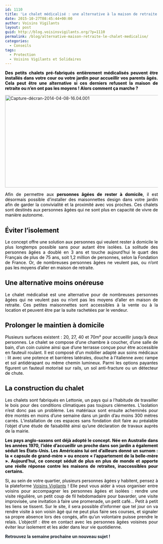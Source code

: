 ```yaml
---
id: 1110
title: 'Le chalet médicalisé : une alternative à la maison de retraite !'
date: 2015-10-27T08:45:44+00:00
author: Voisins Vigilants
layout: post
guid: http://blog.voisinsvigilants.org/?p=1110
permalink: /blog/alternative-maison-retraite-le-chalet-medicalise/
categories:
  - Conseils
tags:
  - Protection
  - Voisins Vigilants et Solidaires
---
```

<p style="color: #6b6b6b; text-align: justify;">
  <span style="color: #000000;"><strong>Des petits chalets pré-fabriqués entièrement médicalisés peuvent être installés dans votre cour ou votre jardin pour accueillir vos parents âgés. Cela peut être une alternative si ces derniers refusent la maison de retraite ou n’en ont pas les moyens ! Alors comment ça marche ? </strong></span>
</p>

[<img class="aligncenter  wp-image-1113" src="./../../images/2015/09/Capture-décran-2014-04-08-16.04.001.png" alt="Capture-décran-2014-04-08-16.04.001" width="834" height="305" />](./../../images/2015/09/Capture-décran-2014-04-08-16.04.001.png)

<p style="color: #3a4149; text-align: justify;">
  <span style="color: #000000;">Afin de permettre aux <strong>personnes âgées de rester à domicile</strong>, il est désormais possible d’installer des maisonnettes design dans votre jardin afin de garder la convivialité et la proximité avec vos proches. Ces chalets sont destinés aux personnes âgées qui ne sont plus en capacité de vivre de manière autonome.</span>
</p>

<h2 style="color: #3a4149; text-align: justify;">
  <span style="color: #000000;"><strong>Éviter l&rsquo;isolement</strong></span>
</h2>

<p style="text-align: justify;">
  <span style="color: #000000;">Le concept offre une solution aux personnes qui veulent rester à domicile le plus longtemps possible sans pour autant être isolées. La solitude des personnes âgées a doublé en 3 ans et touche aujourd’hui le quart des Français de plus de 75 ans, soit 1,2 million de personnes, selon la Fondation de France. Or, de nombreuses personnes âgées ne veulent pas, ou n’ont pas les moyens d’aller en maison de retraite. </span>
</p>

<h2 style="color: #19232d;">
  <strong><span style="color: #000000;">Une alternative moins onéreuse</span></strong>
</h2>

<p style="color: #606569; text-align: justify;">
  <span style="color: #000000;">Le chalet médicalisé est une alternative pour de nombreuses personnes âgées qui ne veulent pas ou n’ont pas les moyens d’aller en maison de retraite. Ces petites maisonnettes sont accessibles à la vente ou à la location et peuvent être par la suite rachetées par le vendeur. </span>
</p>

<h2 style="color: #606569; text-align: justify;">
  <span style="color: #000000;"><strong>Prolonger le maintien à domicile</strong></span>
</h2>

<p style="color: #606569; text-align: justify;">
  <span style="color: #000000;">Plusieurs surfaces existent : 20, 27, 40 et 70m² pour accueillir jusqu’à deux personnes. Le chalet se compose d’une chambre à coucher, d’une salle de bain, d’un coin cuisine ainsi que d’une terrasse conçue pour être accessible en fauteuil roulant. Il est composé d&rsquo;un mobilier adapté aux soins médicaux : lit avec une potence et barrières latérales, douche à l’italienne avec rampe et sol antidérapant ou même chemin lumineux. Parmi les options payantes figurent un fauteuil motorisé sur rails, un sol anti-fracture ou un détecteur de chute.</span>
</p>

<h2 style="color: #606569; text-align: justify;">
  <strong><span style="color: #000000;">La construction du chalet</span></strong>
</h2>

<p style="color: #606569; text-align: justify;">
  <span style="color: #000000;">Les chalets sont fabriqués en Lettonie, un pays qui a l’habitude de travailler le bois pour des conditions climatiques pas toujours clémentes. L’isolation n’est donc pas un problème. Les matériaux sont ensuite acheminés pour être montés en moins d’une semaine dans un jardin d’au moins 300 mètres carrés. L’installation de ces espaces sans fondation doit faire au préalable l’objet d’une étude de faisabilité ainsi qu’une déclaration de travaux auprès de la mairie.</span>
</p>

<p style="color: #19232d; text-align: justify;">
  <span style="color: #000000;"><strong>Les pays anglo-saxons ont déjà adopté le concept. Née en Australie dans les années 1970, l’idée d’accueillir un proche dans son jardin a également séduit les États-Unis. Les Américains lui ont d’ailleurs donné un surnom : la « capsule de grand-mère » ou encore « l’appartement de la belle-mère ». Aujourd&rsquo;hui, </strong><strong>c</strong><strong>e concept séduit de plus en plus de monde et apporte une réelle réponse contre les maisons de retraites, inaccessibles pour certains.</strong></span>
</p>

<p style="color: #19232d; text-align: justify;">
  <span style="color: #000000;">Si, au sein de votre quartier, plusieurs personnes âgées y habitent, pensez à la plateforme <a href="http://www.voisinsvigilants.org">Voisins Vigilants</a></span><span style="color: #000000;"> ! Elle peut vous aider à vous organiser entre voisins pour accompagner les personnes âgées et isolées : rendre une visite régulière, un petit coup de fil hebdomadaire pour bavarder, une visite improvisée, une invitation à faire une promenade, un petit café… Petit à petit les liens se tissent. Sur le site, il sera possible d’informer que tel jour on va rendre visite à son voisin âgé qui ne peut plus faire ses courses, et signaler sa propre absence lors des congés, afin qu’un volontaire puisse prendre le relais. L&rsquo;objectif : être en contact avec les personnes âgées voisines pour éviter leur isolement et les aider dans leur vie quotidienne.</span>
</p>

<p style="color: #19232d; text-align: justify;">
  <strong>Retrouvez la semaine prochaine un nouveau sujet !</strong>
</p>
